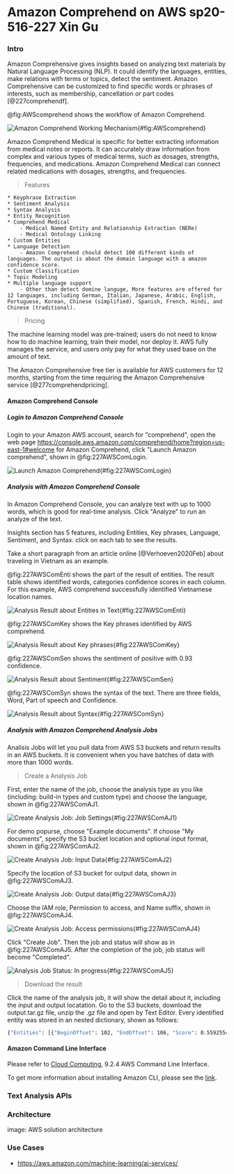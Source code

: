# Amazon Comprehend on AWS sp20-516-227 Xin Gu

### Intro

Amazon Comprehensive gives insights based on analyzing text materials by Natural Language Processing (NLP). It could identify the languages, entities, make relations with terms or topics, detect the sentiment. Amazon Comprehensive can be customized to find specific words or phrases of interests, such as membership, cancellation or part codes [@227comprehendf]. 

@fig:AWScomprehend shows the workflow of Amazon Comprehend. 

![Amazon Comprehend Working Mechanism](images/AWScomprehend.png){#fig:AWScomprehend}

Amazon Comprehend Medical is specific for better extracting information from medical notes or reports. It can accurately draw information from complex and various types of medical terms, such as dosages, strengths, frequencies, and medications. Amazon Comprehend Medical can connect related medications with dosages, strengths, and frequencies.

> Features

    * Keyphrase Extraction
    * Sentiment Analysis
    * Syntax Analysis
    * Entity Recognition
    * Comprehend Medical
        - Medical Named Entity and Relationship Extraction (NERe)
        - Medical Ontology Linking
    * Custom Entities
    * Language Detection
        - Amazon Comprehend chould detect 100 different kinds of languages. The output is about the domain language with a amazon confidence score.
    * Custom Classification
    * Topic Modeling
    * Multiple language support
        - Other than detect domine languge, More features are offered for 12 languages, including German, Italian, Japanese, Arabic, English, Portuguese, Korean, Chinese (simplified), Spanish, French, Hindi, and Chinese (traditional).

> Pricing

The machine learning model was pre-trained; users do not need to know how to do machine learning, train their model, nor deploy it. AWS fully manages the service, and users only pay for what they used base on the amount of text. 

The Amazon Comprehensive free tier is available for AWS customers for 12 months, starting from the time requiring the Amazon Comprehensive service [@277comprehendpricing].

#### Amazon Comprehend Console

##### Login to Amazon Comprehend Console

Login to your Amazon AWS account, search for "comprehend", open the web page <https://console.aws.amazon.com/comprehend/home?region=us-east-1#welcome> for Amazon Comprehend, click "Launch Amazon comprehend", shown in @fig:227AWSComLogin. 

![Launch Amazon Comprehend](images/AWSComLogin.png){#fig:227AWSComLogin}

##### Analysis with Amazon Comprehend Console

In Amazon Comprehend Console, you can analyze text with up to 1000 words, which is good for real-time analysis. Click "Analyze" to run an analyze of the text.

Insights section has 5 features, including Entities, Key phrases, Language, Sentiment, and Syntax. click on each tab to see the results.

Take a short paragraph from an article online [@Verhoeven2020Feb] about traveling in Vietnam as an example. 

@fig:227AWSComEnti shows the part of the result of entities. The result table shows identified words, categories confidence scores in each column. For this example, AWS comprehend successfully identified Vietnamese location names.


![Analysis Result about Entities in Text](images/AWSComEnti.png){#fig:227AWSComEnti}

@fig:227AWSComKey shows the Key phrases identified by AWS comprehend.

![Analysis Result about Key phrases](images/227AWSComKey.png){#fig:227AWSComKey}

@fig:227AWSComSen shows the sentiment of positive with 0.93 confidence. 

![Analysis Result about Sentiment](images/AWSComSen.png){#fig:227AWSComSen}

@fig:227AWSComSyn shows the syntax of the text. There are three fields, Word, Part of speech and Confidence.

![Analysis Result about Syntax](images/AWSComSyn.png){#fig:227AWSComSyn}

##### Analysis with Amazon Comprehend Analysis Jobs

Analisis Jobs will let you pull data from AWS S3 buckets and return results in an AWS buckets. It is convenient when you have batches of data with more than 1000 words.

> Create a Analysis Job

First, enter the name of the job, choose the analysis type as you like (including: build-in types and custom type) and choose the language, shown in @fig:227AWSComAJ1. 

![Create Analysis Job: Job Settings](images/AWSComAJ1.png){#fig:227AWSComAJ1}

For demo popurse, choose "Example documents". If choose "My documents", specify the S3 bucket location and optional input format, shown in @fig:227AWSComAJ2. 

![Create Analysis Job: Input Data](images/AWSComAJ2.png){#fig:227AWSComAJ2}

Specify the location of S3 bucket for output data, shown in @fig:227AWSComAJ3. 

![Create Analysis Job: Output data](images/AWSComAJ3.png){#fig:227AWSComAJ3}

Choose the IAM role, Permission to access, and Name suffix, shown in @fig:227AWSComAJ4.

![Create Analysis Job: Access permissions](images/AWSComAJ4.png){#fig:227AWSComAJ4} 

Click "Create Job". Then the job and status will show as in @fig:227AWSComAJ5. After the completion of the job, job status will become "Completed".

![Analysis Job Status: In progress](images/AWSComAJ5.png){#fig:227AWSComAJ5}

> Download the result

Click the name of the analysis job, it will show the detail about it, including the input and output locatation. Go to the S3 buckets, download the output.tar.gz file, unzip the .gz file and open by Text Editor. Every identified entity was stored in an nested dictionary, shown as follows:

```bash
{"Entities": [{"BeginOffset": 102, "EndOffset": 106, "Score": 0.5592554561638537, "Text": "some", "Type": "QUANTITY"}, {"BeginOffset": 151, "EndOffset": 164, "Score": 0.7462535507655865, "Text": "Ancient Greek", "Type": "OTHER"}, {"BeginOffset": 481, "EndOffset": 494, "Score": 0.9061201846423403, "Text": "Ancient Greek", "Type": "OTHER"}], "File": "Sample.txt", "Line": 1}
```
 
#### Amazon Command Line Interface

Please refer to [Cloud Computing](https://laszewski.github.io/book/cloud/), 9.2.4 AWS Command Line Interface.

To get more information about installing Amazon CLI, please see the [link](https://docs.aws.amazon.com/cli/latest/userguide/install-cliv2.html).


### Text Analysis APIs


### Architecture

image: AWS solution architecture

### Use Cases

* <https://aws.amazon.com/machine-learning/ai-services/>

